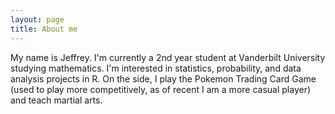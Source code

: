 ```yaml
---
layout: page
title: About me
---
```

My name is Jeffrey. I'm currently a 2nd year student at Vanderbilt University studying mathematics. I'm interested in statistics, probability, and data analysis projects in R. On the side, I play the Pokemon Trading Card Game (used to play more competitively, as of recent I am a more casual player) and teach martial arts. 
